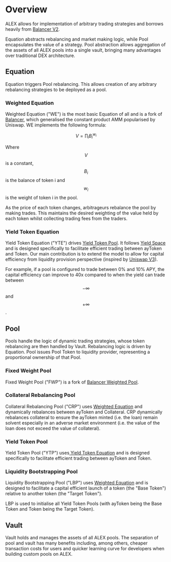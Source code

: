 # Overview

ALEX allows for implementation of arbitrary trading strategies and borrows heavily from [Balancer V2](https://docs.balancer.fi).

Equation abstracts rebalancing and market making logic, while Pool encapsulates the value of a strategy. Pool abstraction allows aggregation of the assets of all ALEX pools into a single vault, bringing many advantages over traditional DEX architecture.

## Equation

Equation triggers Pool rebalancing. This allows creation of any arbitrary rebalancing strategies to be deployed as a pool.

### Weighted Equation

Weighted Equation \("WE"\) is the most basic Equation of all and is a fork of [Balancer](https://balancer.fi/whitepaper.pdf), which generalised the constant product AMM popularised by Uniswap. WE implements the following formula:

$$
V=\prod_{i}B_{i}^{w_{i}}
$$

Where $$V$$is a constant, $$B_{i}$$ is the balance of token i and $$w_{i}$$ is the weight of token i in the pool.

As the price of each token changes, arbitrageurs rebalance the pool by making trades. This maintains the desired weighting of the value held by each token whilst collecting trading fees from the traders.

### Yield Token Equation

Yield Token Equation \("YTE"\) drives [Yield Token Pool](automated-market-making-designed-for-lending-protocols.md). It follows [Yield Space](https://yield.is/YieldSpace.pdf) and is designed specifically to facilitate efficient trading between ayToken and Token. Our main contribution is to extend the model to allow for capital efficiency from liquidity provision perspective \(inspired by [Uniswap V3](https://uniswap.org/whitepaper-v3.pdf)\).

For example, if a pool is configured to trade between 0% and 10% APY, the capital efficiency can improve to 40x compared to when the yield can trade between $$-\infty$$ and $$+\infty$$.

## Pool

Pools handle the logic of dynamic trading strategies, whose token rebalancing are then handled by Vault. Rebalancing logic is driven by Equation. Pool issues Pool Token to liquidity provider, representing a proportional ownership of that Pool.

### Fixed Weight Pool

Fixed Weight Pool \("FWP"\) is a fork of [Balancer Weighted Pool](https://docs.balancer.fi/core-concepts/protocol/pools#weighted-pools).

### Collateral Rebalancing Pool

Collateral Rebalancing Pool \("CRP"\) uses [Weighted Equation](platform-architecture-that-supports-ecosystem-development.md#weighted-equation) and dynamically rebalances between ayToken and Collateral. CRP dynamically rebalances collateral to ensure the ayToken minted \(i.e. the loan\) remain solvent especially in an adverse market environment \(i.e. the value of the loan does not exceed the value of collateral\).

### Yield Token Pool

Yield Token Pool \("YTP"\) uses[ Yield Token Equation](platform-architecture-that-supports-ecosystem-development.md#yield-token-equation) and is designed specifically to facilitate efficient trading between ayToken and Token.

### Liquidity Bootstrapping Pool

Liquidity Bootstrapping Pool \("LBP"\) uses [Weighted Equation](platform-architecture-that-supports-ecosystem-development.md#weighted-equation) and is designed to facilitate a capital efficient launch of a token \(the "Base Token"\) relative to another token \(the "Target Token"\).

LBP is used to initialise all Yield Token Pools \(with ayToken being the Base Token and Token being the Target Token\).

## Vault

Vault holds and manages the assets of all ALEX pools. The separation of pool and vault has many benefits including, among others, cheaper transaction costs for users and quicker learning curve for developers when building custom pools on ALEX.

